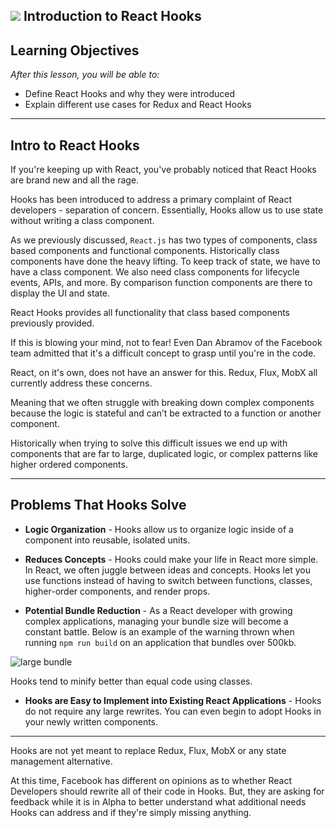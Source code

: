 ## ![](https://ga-dash.s3.amazonaws.com/production/assets/logo-9f88ae6c9c3871690e33280fcf557f33.png) Introduction to React Hooks

## Learning Objectives

*After this lesson, you will be able to:*

* Define React Hooks and why they were introduced
* Explain different use cases for Redux and React Hooks

---

## Intro to React Hooks

If you're keeping up with React, you've probably noticed that React Hooks are brand new and all the rage.

Hooks has been introduced to address a primary complaint of React developers - separation of concern. Essentially, Hooks allow us to use state without writing a class component.

As we previously discussed, `React.js` has two types of components, class based components and functional components. Historically class components have done the heavy lifting. To keep track of state, we have to have a class component. We also need class components for lifecycle events, APIs, and more. By comparison function components are there to display the UI and state.

React Hooks provides all functionality that class based components previously provided.

If this is blowing your mind, not to fear! Even Dan Abramov of the Facebook team admitted that it's a difficult concept to grasp until you're in the code.

<!-- Model - Data
View - What the User Sees
Controller - Responds to an event -->

React, on it's own, does not have an answer for this. Redux, Flux, MobX all currently address these concerns.

Meaning that we often struggle with breaking down complex components because the logic is stateful and can’t be extracted to a function or another component.

Historically when trying to solve this difficult issues we end up with components that are far to large, duplicated logic, or complex patterns like higher ordered components.

---

## Problems That Hooks Solve

* **Logic Organization** - Hooks allow us to organize logic inside of a component into reusable, isolated units.

* **Reduces Concepts** - Hooks could make your life in React more simple. In React, we often juggle between ideas and concepts. Hooks let you use functions instead of having to switch between functions, classes, higher-order components, and render props.

* **Potential Bundle Reduction** - As a React developer with growing complex applications, managing your bundle size will become a constant battle. Below is an example of the warning thrown when running `npm run build` on an application that bundles over 500kb.

![large bundle](https://res.cloudinary.com/briezh/image/upload/v1556833944/large-bundle_cm6ujo.png)

Hooks tend to minify better than equal code using classes.

* **Hooks are Easy to Implement into Existing React Applications** - Hooks do not require any large rewrites. You can even begin to adopt Hooks in your newly written components.

---

Hooks are not yet meant to replace Redux, Flux, MobX or any state management alternative.

At this time, Facebook has different on opinions as to whether React Developers should rewrite all of their code in Hooks. But, they are asking for feedback while it is in Alpha to better understand what additional needs Hooks can address and if they're simply missing anything. 
